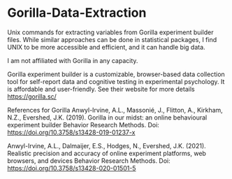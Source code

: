 # Gorilla-Data-Extraction
Unix commands for extracting variables from Gorilla experiment builder files. 
While similar approaches can be done in statistical packages, I find UNIX to be more accessible and efficient, and it can handle big data. 

I am not affiliated with Gorilla in any capacity.

Gorilla experiment builder is a customizable, browser-based data collection tool for self-report data and cognitive testing in experimental psychology. It is affordable and user-friendly. See their website for more details https://gorilla.sc/


References for Gorilla
Anwyl-Irvine, A.L., Massonié, J., Flitton, A., Kirkham, N.Z., Evershed, J.K. (2019).
Gorilla in our midst: an online behavioural experiment builder
Behavior Research Methods.
Doi: https://doi.org/10.3758/s13428-019-01237-x

Anwyl-Irvine, A.L., Dalmaijer, E.S., Hodges, N., Evershed, J.K. (2021).
Realistic precision and accuracy of online experiment platforms, web browsers, and devices
Behavior Research Methods.
Doi: https://doi.org/10.3758/s13428-020-01501-5
